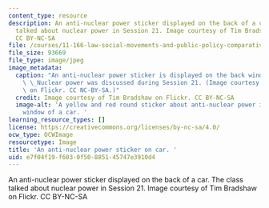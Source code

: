 ```yaml
---
content_type: resource
description: An anti-nuclear power sticker displayed on the back of a car. The class
  talked about nuclear power in Session 21. Image courtesy of Tim Bradshaw on Flickr.
  CC BY-NC-SA
file: /courses/11-166-law-social-movements-and-public-policy-comparative-and-international-experience-spring-2012/e7f04f19f6030f50885145747e3910d4_11-166s12.jpg
file_size: 93669
file_type: image/jpeg
image_metadata:
  caption: "An anti-nuclear power sticker is displayed on the back window of a car.\
    \ \_Nuclear power was discussed during Session 21. (Image courtesy of [Tim Bradshaw](http://www.flickr.com/photos/18353284@N00/2176583334/in/photolist-4jkyoS-4tAoh3-4ABD2n-4ABUmk-4AFTWS-4AG4TW-4AG5c5-4AG5Bw-4EknCS-4EkNto-4EQi5s-4NBPco-4UXo24-554MRb-555zYU-5cbbmP-6zPSBe-6P4VDo-6P4Wdb-6P4Xcu-6SfPEn-77upPi-77yjFy-79iYHs-7n5ZZr-7n612Z-7n61p6-7n9Tw3-7n9Tyb-7n9TzL-7n9THf-7n9TKd-7n9TMw-7n9TPm-7n9TRL-7n9TTs-7n9TX5-asDZBm-asAkGz-asCXJq-asCWHd-asCWgN-asAhYV-asAmdr-asCU75-asAh5c-9CwMze-9CzLm5-9CzNaY-9CwSZa-9CwTda)\
    \ on Flickr. CC NC-BY-SA.)"
  credit: Image courtesy of Tim Bradshaw on Flickr. CC BY-NC-SA
  image-alt: 'A yellow and red round sticker about anti-nuclear power is on the back
    window of a car. '
learning_resource_types: []
license: https://creativecommons.org/licenses/by-nc-sa/4.0/
ocw_type: OCWImage
resourcetype: Image
title: 'An anti-nuclear power sticker on car. '
uid: e7f04f19-f603-0f50-8851-45747e3910d4
---
```

An anti-nuclear power sticker displayed on the back of a car. The class talked about nuclear power in Session 21. Image courtesy of Tim Bradshaw on Flickr. CC BY-NC-SA